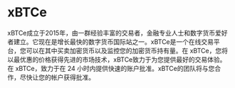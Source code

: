 # xBTCe

xBTCe成立于2015年，由一群经验丰富的交易者，金融专业人士和数字货币爱好者建立。它现在是增长最快的数字货币国际站之一。xBTCe是一个在线交易平台，您可以在其中买卖加密货币以及监控您的加密货币持有量。在 xBTCe，您将以最优惠的价格获得先进的市场技术，xBTCe致力于为您提供最好的交易体验。在 xBTCe，致力于在 24 小时内提供快速的账户批准。xBTCe的团队将与您合作，尽快让您的帐户获得批准。

